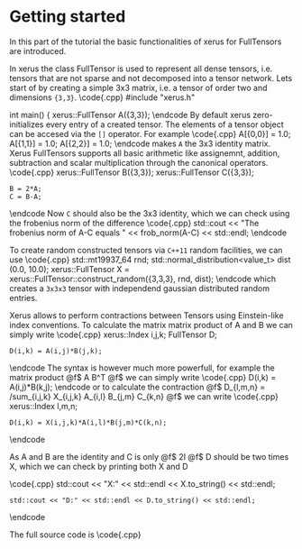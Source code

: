 # Getting started

In this part of the tutorial the basic functionalities of xerus for FullTensors are introduced. 

In xerus the class FullTensor is used to represent all dense tensors, i.e. tensors that are not sparse and not decomposed into a tensor network. 
Lets start of by creating a simple 3x3 matrix, i.e. a tensor of order two and dimensions `{3,3}`.
\code{.cpp}
#include "xerus.h"

int main() {
    xerus::FullTensor A({3,3});
\endcode
By default xerus zero-initializes every entry of a created tensor. 
The elements of a tensor object can be accesed via the `[]` operator. For example 
\code{.cpp}
    A[{0,0}] = 1.0;
    A[{1,1}] = 1.0;
    A[{2,2}] = 1.0;
\endcode
makes `A` the 3x3 identity matrix. 
Xerus FullTensors supports all basic arithmetic like assignemnt, addition, subtraction and scalar multiplication through the canonical operators.
\code{.cpp}
    xerus::FullTensor B({3,3});
    xerus::FullTensor C({3,3});
    
    B = 2*A;
    C = B-A;
\endcode
Now `C` should also be the 3x3 identity, which we can check using the frobenius norm of the difference
\code{.cpp}
    std::cout << "The frobenius norm of A-C equals " << frob_norm(A-C) << std::endl; 
\endcode

To create random constructed tensors via `C++11` random facilities, we can use
\code{.cpp}
    std::mt19937_64 rnd;
    std::normal_distribution<value_t> dist (0.0, 10.0);
    xerus::FullTensor X = xerus::FullTensor::construct_random({3,3,3}, rnd, dist);
\endcode
which creates a `3x3x3` tensor with independend gaussian distributed random entries.


Xerus allows to perform contractions between Tensors using Einstein-like index conventions. To calculate the matrix matrix product of A and B we can simply write
\code{.cpp}
    xerus::Index i,j,k;
    FullTensor D;
    
    D(i,k) = A(i,j)*B(j,k);
\endcode
The syntax is however much more powerfull, for example the matrix product @f$ A B^T @f$ we can simply write 
\code{.cpp}
    D(i,k) = A(i,j)*B(k,j);
\endcode
or to calculate the contraction @f$ D_{l,m,n} = /sum_{i,j,k} X_{i,j,k} A_{i,l} B_{j,m} C_{k,n} @f$ we can write
\code{.cpp}
    xerus::Index l,m,n;
    
    D(i,k) = X(i,j,k)*A(i,l)*B(j,m)*C(k,n);
\endcode

As A and B are the identity and C is only @f$ 2I @f$ D should be two times X, which we can check by printing both X and D

\code{.cpp}
    std::cout << "X:" << std::endl << X.to_string() << std::endl;
    
    std::cout << "D:" << std::endl << D.to_string() << std::endl;
\endcode

The full source code is 
\code{.cpp}

